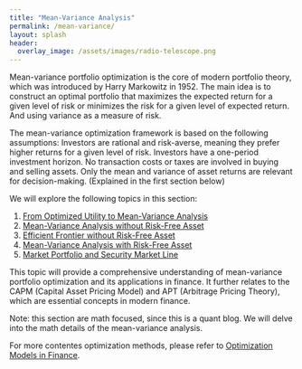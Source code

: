 ```yaml
---
title: "Mean-Variance Analysis"
permalink: /mean-variance/
layout: splash
header:
  overlay_image: /assets/images/radio-telescope.png
---
```


Mean-variance portfolio optimization is the core of modern portfolio theory, which was introduced by Harry Markowitz in 1952. The main idea is to construct an optimal portfolio that maximizes the expected return for a given level of risk or minimizes the risk for a given level of expected return. And using variance as a measure of risk.

The mean-variance optimization framework is based on the following assumptions: Investors are rational and risk-averse, meaning they prefer higher returns for a given level of risk. Investors have a one-period investment horizon. No transaction costs or taxes are involved in buying and selling assets. Only the mean and variance of asset returns are relevant for decision-making. (Explained in the first section below)

We will explore the following topics in this section:

1. [From Optimized Utility to Mean-Variance Analysis](from-optimized-utility-to-mean-variance-analysis.md)
2. [Mean-Variance Analysis without Risk-Free Asset](mean-variance-analysis-without-risk-free-asset.md)
3. [Efficient Frontier without Risk-Free Asset](efficient-frontier-without-risk-free-asset.md)
4. [Mean-Variance Analysis with Risk-Free Asset](mean-variance-analysis-with-risk-free-asset.md)
5. [Market Portfolio and Security Market Line](market-portfolio-and-security-market-line.md)

This topic will provide a comprehensive understanding of mean-variance portfolio optimization and its applications in finance. It further relates to the CAPM (Capital Asset Pricing Model) and APT (Arbitrage Pricing Theory), which are essential concepts in modern finance.

Note: this section are math focused, since this is a quant blog. We will delve into the math details of the mean-variance analysis.

For more contentes optimization methods, please refer to [Optimization Models in Finance](../../math-advanced/optimization/optimization.md).
